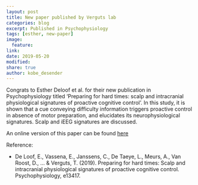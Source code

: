 ```yaml
---
layout: post
title: New paper published by Verguts lab
categories: blog
excerpt: Published in Psychophysiology
tags: [esther, new-paper]
image:
  feature:
link:
date: 2019-05-20
modified:
share: true
author: kobe_desender
---
```


Congrats to Esther Deloof et al. for their new publication in Psychophysiology titled ‘Preparing for hard times: scalp and intracranial physiological signatures of proactive cognitive control’. In this study, it is shown that a cue conveying difficulty information triggers proactive control in absence of motor preparation, and elucidates its neurophysiological signatures. Scalp and iEEG signatures are discussed. 

An online version of this paper can be found [here](https://onlinelibrary.wiley.com/doi/pdf/10.1111/psyp.13417)

Reference:
- De Loof, E., Vassena, E., Janssens, C., De Taeye, L., Meurs, A., Van Roost, D., ... & Verguts, T. (2019). Preparing for hard times: Scalp and intracranial physiological signatures of proactive cognitive control. Psychophysiology, e13417.